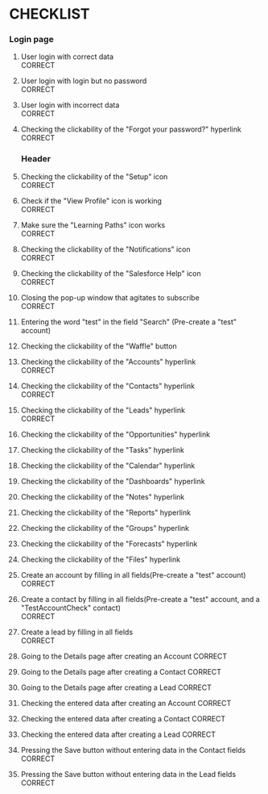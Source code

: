 # CHECKLIST

<h3>Login page</h3>

1. User login with correct data<br/>          CORRECT
2. User login with login but no password <br/>          CORRECT
3. User login with incorrect data<br/>          CORRECT
4. Checking the clickability of the "Forgot your password?" hyperlink<br/>          CORRECT
   <h3>Header</h3>
5. Checking the clickability of the "Setup" icon<br/>          CORRECT
6. Check if the "View Profile" icon is working<br/>          CORRECT
7. Make sure the "Learning Paths" icon works<br/>          CORRECT
8. Checking the clickability of the "Notifications" icon<br/>          CORRECT
9. Checking the clickability of the "Salesforce Help" icon<br/>          CORRECT
10. Closing the pop-up window that agitates to subscribe<br/>        CORRECT
11. Entering the word "test" in the field "Search" (Pre-create a "test" account)<br/>

12. Checking the clickability of the "Waffle" button<br/>
13. Checking the clickability of the "Accounts" hyperlink<br/>          CORRECT
14. Checking the clickability of the "Contacts" hyperlink<br/>          CORRECT
15. Checking the clickability of the "Leads" hyperlink<br/>          CORRECT
16. Checking the clickability of the "Opportunities" hyperlink<br/>
17. Checking the clickability of the "Tasks" hyperlink<br/>
18. Checking the clickability of the "Calendar" hyperlink<br/>
19. Checking the clickability of the "Dashboards" hyperlink<br/>
20. Checking the clickability of the "Notes" hyperlink<br/>
21. Checking the clickability of the "Reports" hyperlink<br/>
22. Checking the clickability of the "Groups" hyperlink<br/>
23. Checking the clickability of the "Forecasts" hyperlink<br/>
24. Checking the clickability of the "Files" hyperlink<br/>
25. Create an account by filling in all fields(Pre-create a "test" account)<br/>          CORRECT
26. Create a contact by filling in all fields(Pre-create a "test" account, and a "TestAccountCheck" contact)<br/>          CORRECT
27. Create a lead by filling in all fields<br/>          CORRECT
28. Going to the Details page after creating an Account          CORRECT
29. Going to the Details page after creating a Contact          CORRECT
30. Going to the Details page after creating a Lead          CORRECT
31. Checking the entered data after creating an Account          CORRECT
32. Checking the entered data after creating a Contact          CORRECT
33. Checking the entered data after creating a Lead          CORRECT
34. Pressing the Save button without entering data in the Contact fields          CORRECT
35. Pressing the Save button without entering data in the Lead fields          CORRECT